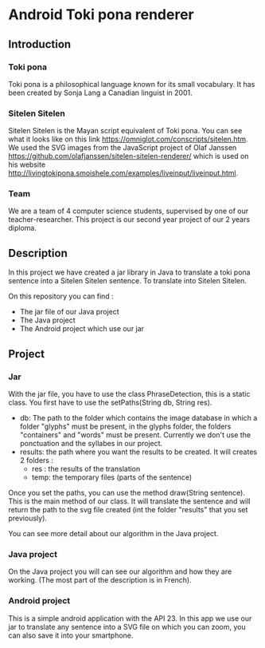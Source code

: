 # Android Toki pona renderer
## Introduction
### Toki pona
Toki pona is a philosophical language known for its small vocabulary. It has been created by Sonja Lang a Canadian linguist in 2001.
### Sitelen Sitelen
Sitelen Sitelen is the Mayan script equivalent of Toki pona. You can see what it looks like on this link https://omniglot.com/conscripts/sitelen.htm.
We used the SVG images from the JavaScript project of Olaf Janssen https://github.com/olafjanssen/sitelen-sitelen-renderer/
which is used on his website http://livingtokipona.smoishele.com/examples/liveinput/liveinput.html.
### Team
We are a team of 4 computer science students, supervised by one of our teacher-researcher. This project is our second year project of our 2 years diploma.
## Description
In this project we have created a jar library in Java to translate a toki pona sentence into a Sitelen Sitelen sentence.
To translate into Sitelen Sitelen.

On this repository you can find :
* The jar file of our Java project
* The Java project
* The Android project which use our jar
## Project
### Jar 
With the jar file, you have to use the class PhraseDetection, this is a static class. You first have to use the setPaths(String db, String res).
* db: The path to the folder which contains the image database in which a folder "glyphs" must be present, in the glyphs folder, the folders "containers" and "words" must be present. Currently we don't use the ponctuation and the syllabes in our project.
* results: the path where you want the results to be created. It will creates 2 folders : 
    * res : the results of the translation
    * temp: the temporary files (parts of the sentence)

Once you set the paths, you can use the method draw(String sentence). This is the main method of our class. It will translate the sentence and will return the path to the svg file created (int the folder "results" that you set previously).

You can see more detail about our algorithm in the Java project.
### Java project 
On the Java project you will can see our algorithm and how they are working. (The most part of the description is in French).
### Android project
This is a simple android application with the API 23. In this app we use our jar to translate any sentence into a SVG file on which you can zoom, you can also save it into your smartphone.